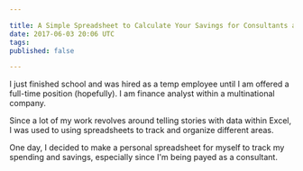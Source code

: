 ```yaml
---

title: A Simple Spreadsheet to Calculate Your Savings for Consultants and Freelancers
date: 2017-06-03 20:06 UTC
tags:
published: false

---
```


I just finished school and was hired as a temp employee until I am offered a full-time position (hopefully). I am finance analyst within a multinational company.

Since a lot of my work revolves around telling stories with data within Excel, I was used to using spreadsheets to track and organize different areas.

One day, I decided to make a personal spreadsheet for myself to track my spending and savings, especially since I'm being payed as a consultant.